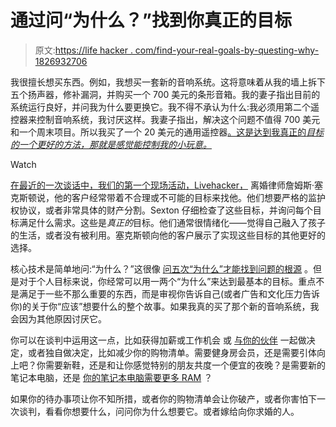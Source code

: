 # 通过问“为什么？”找到你真正的目标

> 原文:[https://life hacker . com/find-your-real-goals-by-questing-why-1826932706](https://lifehacker.com/find-your-real-goals-by-asking-why-1826932706)

我很擅长想买东西。例如，我想买一套新的音响系统。这将意味着从我的墙上拆下五个扬声器，修补漏洞，并购买一个 700 美元的条形音箱。我的妻子指出目前的系统运行良好，并问我为什么要更换它。我不得不承认为什么:我必须用第二个遥控器来控制音响系统，我讨厌这样。我妻子指出，解决这个问题不值得 700 美元和一个周末项目。所以我买了一个 20 美元的通用遥控器[。这是达到我真正的*目标的一个更好的方法，那就是感觉能控制我的小玩意。*](https://www.amazon.com/Logitech-Universal-Entertainment-Certified-Refurbished/dp/B00Y34TAA0/?asc_campaign=InlineText&asc_refurl=https://lifehacker.com/find-your-real-goals-by-asking-why-1826932706&asc_source=&tag=kinjalifehackerlink-20) 

Watch

[在最近的一次谈话中，我们的第一个现场活动，Livehacker，](https://lifehacker.com/how-men-can-learn-to-have-healthier-conflict-with-divo-1826417450#_ga=2.198592231.972888801.1529329488-3846207152.1521480874) 离婚律师詹姆斯·塞克斯顿说，他的客户经常带着不合理或不可能的目标来找他。他们想要严格的监护权协议，或者非常具体的财产分割。Sexton 仔细检查了这些目标，并询问每个目标满足什么需求。这些是*真正的*目标。他们通常很情绪化——觉得自己融入了孩子的生活，或者没有被利用。塞克斯顿向他的客户展示了实现这些目标的其他更好的选择。

核心技术是简单地问:“为什么？”这很像 [问五次“为什么”才能找到问题的根源](https://lifehacker.com/ask-why-five-times-to-get-to-the-root-of-any-problem-1755399935) 。但是对于个人目标来说，你经常可以用一两个“为什么”来达到最基本的目标。重点不是满足于一些不那么重要的东西，而是审视你告诉自己(或者广告和文化压力告诉你)的关于你“应该”想要什么的整个故事。如果我真的买了那个新的音响系统，我会因为其他原因讨厌它。

你可以在谈判中运用这一点，比如获得加薪或工作机会 或 [与你的伙伴](https://lifehacker.com/how-to-solve-big-arguments-as-a-couple-1822234242#_ga=2.182458662.1212570030.1529328278-1297080755.1497980211) 一起做决定，或者独自做决定，比如减少你的购物清单。需要健身房会员，还是需要引体向上吧？你需要新鞋，还是和让你感觉特别的朋友共度一个便宜的夜晚？是需要新的笔记本电脑，还是 [你的笔记本电脑需要更多 RAM](https://lifehacker.com/how-to-speed-up-your-old-pc-1821481732) ？

如果你的待办事项让你不知所措，或者你的购物清单会让你破产，或者你害怕下一次谈判，看看你想要什么，问问你为什么想要它。或者嫁给向你求婚的人。